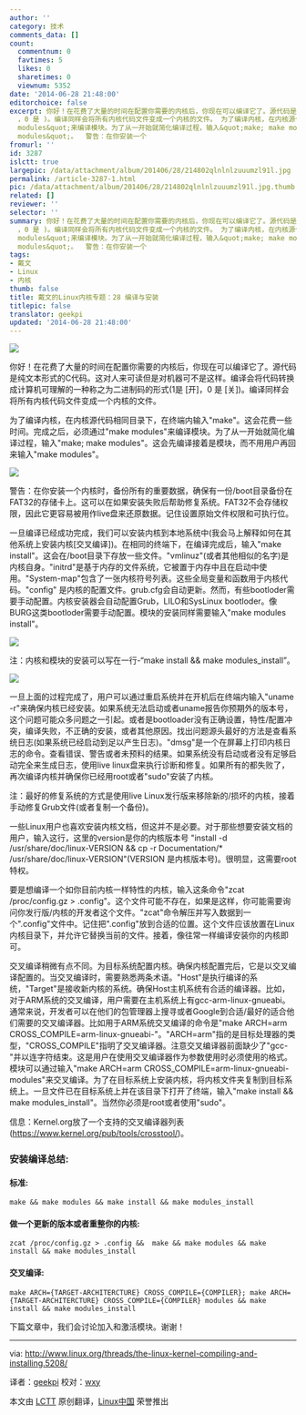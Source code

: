 ```yaml
---
author: ''
category: 技术
comments_data: []
count:
  commentnum: 0
  favtimes: 5
  likes: 0
  sharetimes: 0
  viewnum: 5352
date: '2014-06-28 21:48:00'
editorchoice: false
excerpt: 你好！在花费了大量的时间在配置你需要的内核后，你现在可以编译它了。源代码是纯文本形式的C代码。这对人来可读但是对机器可不是这样。编译会将代码转换成计算机可理解的一种称之为二进制码的形式(1是
  ，0 是 )。编译同样会将所有内核代码文件变成一个内核的文件。 为了编译内核，在内核源代码相同目录下，在终端内输入&quot;make&quot;。这会花费一些时间。完成之后，必须通过&quot;make
  modules&quot;来编译模块。为了从一开始就简化编译过程，输入&quot;make; make modules&quot;。这会先编译接着是模块，而不用用户再回来输入&quot;make
  modules&quot;。  警告：在你安装一个
fromurl: ''
id: 3287
islctt: true
largepic: /data/attachment/album/201406/28/214802qlnlnlzuuumzl91l.jpg
permalink: /article-3287-1.html
pic: /data/attachment/album/201406/28/214802qlnlnlzuuumzl91l.jpg.thumb.jpg
related: []
reviewer: ''
selector: ''
summary: 你好！在花费了大量的时间在配置你需要的内核后，你现在可以编译它了。源代码是纯文本形式的C代码。这对人来可读但是对机器可不是这样。编译会将代码转换成计算机可理解的一种称之为二进制码的形式(1是
  ，0 是 )。编译同样会将所有内核代码文件变成一个内核的文件。 为了编译内核，在内核源代码相同目录下，在终端内输入&quot;make&quot;。这会花费一些时间。完成之后，必须通过&quot;make
  modules&quot;来编译模块。为了从一开始就简化编译过程，输入&quot;make; make modules&quot;。这会先编译接着是模块，而不用用户再回来输入&quot;make
  modules&quot;。  警告：在你安装一个
tags:
- 戴文
- Linux
- 内核
thumb: false
title: 戴文的Linux内核专题：28 编译与安装
titlepic: false
translator: geekpi
updated: '2014-06-28 21:48:00'
---
```


![](/data/attachment/album/201406/28/214802qlnlnlzuuumzl91l.jpg)


你好！在花费了大量的时间在配置你需要的内核后，你现在可以编译它了。源代码是纯文本形式的C代码。这对人来可读但是对机器可不是这样。编译会将代码转换成计算机可理解的一种称之为二进制码的形式(1是 [开]，0 是 [关])。编译同样会将所有内核代码文件变成一个内核的文件。


为了编译内核，在内核源代码相同目录下，在终端内输入"make"。这会花费一些时间。完成之后，必须通过"make modules"来编译模块。为了从一开始就简化编译过程，输入"make; make modules"。这会先编译接着是模块，而不用用户再回来输入"make modules"。


![](/data/attachment/album/201406/28/214804thke9mhjceecfmd3.jpg)


警告：在你安装一个内核时，备份所有的重要数据，确保有一份/boot目录备份在FAT32的存储卡上。这可以在如果安装失败后帮助修复系统。FAT32不会存储权限，因此它更容易被用作live盘来还原数据。记住设置原始文件权限和可执行位。


一旦编译已经成功完成，我们可以安装内核到本地系统中(我会马上解释如何在其他系统上安装内核[交叉编译])。在相同的终端下，在编译完成后，输入"make install"。这会在/boot目录下存放一些文件。"vmlinuz"(或者其他相似的名字)是内核自身。"initrd"是基于内存的文件系统，它被置于内存中且在启动中使用。"System-map"包含了一张内核符号列表。这些全局变量和函数用于内核代码。"config" 是内核的配置文件。grub.cfg会自动更新。然而，有些bootloder需要手动配置。内核安装器会自动配置Grub，LILO和SysLinux bootloder。像BURG这类bootloder需要手动配置。模块的安装同样需要输入"make modules install"。


![](/data/attachment/album/201406/28/214806py0b0a22zbzpgkhp.jpg)


注：内核和模块的安装可以写在一行-“make install && make modules\_install”。


![](/data/attachment/album/201406/28/214809l1bo1crulrlrrkck.jpg)


一旦上面的过程完成了，用户可以通过重启系统并在开机后在终端内输入"uname -r"来确保内核已经安装。如果系统无法启动或者uname报告你预期外的版本号，这个问题可能众多问题之一引起。或者是bootloader没有正确设置，特性/配置冲突，编译失败，不正确的安装，或者其他原因。找出问题源头最好的方法是查看系统日志(如果系统已经启动到足以产生日志)。"dmsg"是一个在屏幕上打印内核日志的命令。查看错误、警告或者未预料的结果。如果系统没有启动或者没有足够启动完全来生成日志，使用live linux盘来执行诊断和修复。如果所有的都失败了，再次编译内核并确保你已经用root或者"sudo"安装了内核。


注：最好的修复系统的方式是使用live Linux发行版来移除新的/损坏的内核，接着手动修复Grub文件(或者复制一个备份)。


一些Linux用户也喜欢安装内核文档，但这并不是必要。对于那些想要安装文档的用户，输入这行，这里的version是你的内核版本号 "install -d /usr/share/doc/linux-VERSION && cp -r Documentation/\* /usr/share/doc/linux-VERSION"(VERSION 是内核版本号)。很明显，这需要root特权。


要是想编译一个如你目前内核一样特性的内核，输入这条命令"zcat /proc/config.gz > .config"。这个文件可能不存在，如果是这样，你可能需要询问你发行版/内核的开发者这个文件。"zcat"命令解压并写入数据到一个".config"文件中。记住把".config"放到合适的位置。这个文件应该放置在Linux内核目录下，并允许它替换当前的文件。接着，像往常一样编译安装你的内核即可。


交叉编译稍微有点不同。为目标系统配置内核。确保内核配置完后，它是以交叉编译配置的。当交叉编译时，需要熟悉两条术语。"Host"是执行编译的系统，"Target"是接收新内核的系统。确保Host主机系统有合适的编译器。比如，对于ARM系统的交叉编译，用户需要在主机系统上有gcc-arm-linux-gnueabi。通常来说，开发者可以在他们的包管理器上搜寻或者Google到合适/最好的适合他们需要的交叉编译器。比如用于ARM系统交叉编译的命令是"make ARCH=arm CROSS\_COMPILE=arm-linux-gnueabi-"。"ARCH=arm"指的是目标处理器的类型，"CROSS\_COMPILE"指明了交叉编译器。注意交叉编译器前面缺少了"gcc-"并以连字符结束。这是用户在使用交叉编译器作为参数使用时必须使用的格式。模块可以通过输入"make ARCH=arm CROSS\_COMPILE=arm-linux-gnueabi- modules"来交叉编译。为了在目标系统上安装内核，将内核文件夹复制到目标系统上。一旦文件已在目标系统上并在该目录下打开了终端，输入"make install && make modules\_install"。当然你必须是root或者使用"sudo"。


信息：Kernel.org放了一个支持的交叉编译器列表(<https://www.kernel.org/pub/tools/crosstool/>)。


### 安装编译总结:


#### 标准:



```
make && make modules && make install && make modules_install

```

#### 做一个更新的版本或者重整你的内核:



```
zcat /proc/config.gz > .config &&  make && make modules && make install && make modules_install

```

#### 交叉编译:



```
make ARCH={TARGET-ARCHITERCTURE} CROSS_COMPILE={COMPILER}; make ARCH={TARGET-ARCHITERCTURE} CROSS_COMPILE={COMPILER} modules && make install && make modules_install

```

下篇文章中，我们会讨论加入和激活模块。谢谢！




---


via: <http://www.linux.org/threads/the-linux-kernel-compiling-and-installing.5208/>


译者：[geekpi](https://github.com/geekpi) 校对：[wxy](https://github.com/wxy)


本文由 [LCTT](https://github.com/LCTT/TranslateProject) 原创翻译，[Linux中国](http://linux.cn/) 荣誉推出